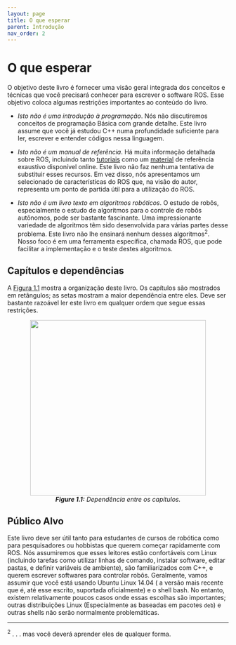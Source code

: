 ```yaml
---
layout: page
title: O que esperar
parent: Introdução
nav_order: 2
---
```


# O que esperar

O objetivo deste livro é fornecer uma visão geral integrada dos conceitos e técnicas que você precisará conhecer para escrever o software ROS. Esse objetivo coloca algumas restrições importantes ao conteúdo do livro.

- *Isto não é uma introdução à programação*. Nós não discutiremos conceitos de programação Básica com grande detalhe. Este livro assume que você já estudou C++ numa profundidade suficiente para ler, escrever e entender códigos nessa linguagem.

- *Isto não é um manual de referência*. Há muita informação detalhada sobre ROS, incluindo tanto [tutoriais](http://wiki.ros.org/ROS/Tutorials) como um [material](http://wiki.ros.org/APIs) de referência exaustivo disponível online. Este livro não faz nenhuma tentativa de substituir esses recursos. Em vez disso, nós apresentamos um selecionado de características do ROS que, na visão do autor, representa um ponto de partida útil para a utilização do ROS.

- *Isto não é um livro texto em algoritmos robóticos*. O estudo de robôs, especialmente o estudo de algoritmos para o controle de robôs autônomos, pode ser bastante fascinante. Uma impressionante variedade de algoritmos têm sido desenvolvida para várias partes desse problema. Este livro não lhe ensinará nenhum desses algoritmos<sup>2</sup>. Nosso foco é em uma ferramenta específica, chamada ROS, que pode facilitar a implementação e o teste destes algoritmos.

## Capítulos e dependências

A [Figura 1.1](#1.1) mostra a organização deste livro. Os capítulos são mostrados em retângulos; as setas mostram a maior dependência entre eles. Deve ser bastante razoável ler este livro em qualquer ordem que segue essas restrições.

<p align="center">
  <img src="https://user-images.githubusercontent.com/48807586/119573892-41faee80-bd8b-11eb-9bdd-b14df7567b06.png" width="400"/><br>
  <i><b><a name="1.1"> Figure 1.1:</a></b> Dependência entre os capítulos.</i>
</p>

## Público Alvo

Este livro deve ser útil tanto para estudantes de cursos de robótica como para pesquisadores ou hobbistas que querem começar rapidamente com ROS.
Nós assumiremos que esses leitores estão confortáveis com Linux (incluindo tarefas como utilizar linhas de comando, instalar software, editar pastas, e definir variáveis de ambiente), são familiarizados com C++, e querem escrever softwares para controlar robôs.
Geralmente, vamos assumir  que você está usando Ubuntu Linux 14.04 ( a versão mais recente que é, até esse escrito, suportada oficialmente) e o shell bash. No entanto, existem relativamente poucos casos onde essas escolhas são importantes; outras distribuições Linux (Especialmente as baseadas em pacotes `deb`) e outras shells não serão normalmente problemáticas.

---
<sup>2</sup> . . . mas você deverá aprender eles de qualquer forma.



